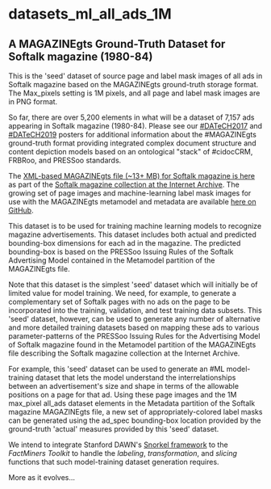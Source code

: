 # datasets_ml_all_ads_1M
## A MAGAZINEgts Ground-Truth Dataset for Softalk magazine (1980-84)
This is the 'seed' dataset of source page and label mask images of all ads in Softalk magazine based on the MAGAZINEgts ground-truth storage format. The Max_pixels setting is 1M pixels, and all page and label mask images are in PNG format.

So far, there are over 5,200 elements in what will be a dataset of 7,157 ads appearing in Softalk magazine (1980-84). Please see our [#DATeCH2017](https://www.researchgate.net/publication/317240599_The_MAGAZINE_GTS_format_an_integrated_document_structure_and_content_depiction_model_supporting_eResearch_and_machine-learning_at_the_Internet_Archive) and [#DATeCH2019](https://www.researchgate.net/publication/332625805_MAGAZINEgts_and_dhSegment_Using_a_Metamodel_Subgraph_to_Generate_Synthetic_Data_of_Under-Sampled_Complex_Document_Structures_for_Machine-Learning) posters for additional information about the #MAGAZINEgts ground-truth format providing integrated complex document structure and content depiction models based on an ontological "stack" of #cidocCRM, FRBRoo, and PRESSoo standards. 

The [XML-based MAGAZINEgts file (~13+ MB) for Softalk magazine is here](https://archive.org/download/softalkapple/softalkapple_publication.xml) as part of the [Softalk magazine collection at the Internet Archive](https://archive.org/details/softalkapple?sort=date). The growing set of page images and machine-learning label mask images for use with the MAGAZINEgts metamodel and metadata are available [here on GitHub](https://github.com/SoftalkAppleProject/datasets_ml_all_ads_1M).

This dataset is to be used for training machine learning models to recognize magazine advertisements. This dataset includes both actual and predicted bounding-box dimensions for each ad in the magazine. The predicted bounding-box is based on the PRESSoo Issuing Rules of the Softalk Advertising Model contained in the Metamodel partition of the MAGAZINEgts file.

Note that this dataset is the simplest 'seed' dataset which will initially be of limited value for model training. We need, for example, to generate a complementary set of Softalk pages with no ads on the page to be incorporated into the training, validation, and test training data subsets. This 'seed' dataset, however, can be used to generate any number of alternative and more detailed training datasets based on mapping these ads to various parameter-patterns of the PRESSoo Issuing Rules for the Advertising Model of Softalk magazine found in the Metamodel partition of the MAGAZINEgts file describing the Softalk magazine collection at the Internet Archive. 

For example, this 'seed' dataset can be used to generate an #ML model-training dataset that lets the model understand the interrelationships between an advertisement's size and shape in terms of the allowable positions on a page for that ad. Using these page images and the 1M max_pixel all_ads dataset elements in the Metadata partition of the Softalk magazine MAGAZINEgts file, a new set of appropriately-colored label masks can be generated using the ad_spec bounding-box location provided by the ground-truth 'actual' measures provided by this 'seed' dataset. 

We intend to integrate Stanford DAWN's [Snorkel framework](https://www.snorkel.org/) to the *FactMiners Toolkit* to handle the _labeling_, _transformation_, and _slicing_ functions that such model-training dataset generation requires.

More as it evolves...
